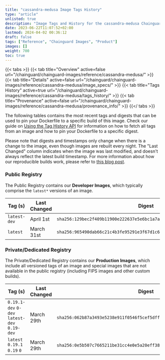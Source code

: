 ```yaml
---
title: "cassandra-medusa Image Tags History"
type: "article"
unlisted: true
description: "Image Tags and History for the cassandra-medusa Chainguard Image"
date: 2023-06-22T11:07:52+02:00
lastmod: 2024-04-02 00:36:12
draft: false
tags: ["Reference", "Chainguard Images", "Product"]
images: []
weight: 700
toc: true
---
```


{{< tabs >}}
{{< tab title="Overview" active=false url="/chainguard/chainguard-images/reference/cassandra-medusa/" >}}
{{< tab title="Details" active=false url="/chainguard/chainguard-images/reference/cassandra-medusa/image_specs/" >}}
{{< tab title="Tags History" active=true url="/chainguard/chainguard-images/reference/cassandra-medusa/tags_history/" >}}
{{< tab title="Provenance" active=false url="/chainguard/chainguard-images/reference/cassandra-medusa/provenance_info/" >}}
{{</ tabs >}}

The following tables contains the most recent tags and digests that can be used to pin your Dockerfile to a specific build of this image. Check our guide on [Using the Tag History API](/chainguard/chainguard-images/using-the-tag-history-api/) for information on how to fetch all tags from an image and how to pin your Dockerfile to a specific digest.

Please note that digests and timestamps only change when there is a change to the image, even though images are rebuilt every night. The "Last Changed" column indicates when the image was last modified, and doesn't always reflect the latest build timestamp. For more information about how our reproducible builds work, please refer to [this blog post](https://www.chainguard.dev/unchained/reproducing-chainguards-reproducible-image-builds).

### Public Registry
The Public Registry contains our **Developer Images**, which typically comprise the `latest*` versions of an image.

| Tag (s)       | Last Changed | Digest                                                                    |
|---------------|--------------|---------------------------------------------------------------------------|
|  `latest-dev` | April 1st    | `sha256:129bec2f409b11900e222637e5e6bc1a7adea99839e45daabc5183f2537ab03d` |
|  `latest`     | March 31st   | `sha256:965490dab66c21c4b3fe95291e3f67d1c62a00f524b46fe760637a76f528c0c4` |


### Private/Dedicated Registry
The Private/Dedicated Registry contains our **Production Images**, which include all versioned tags of an image and special images that are not available in the public registry (including FIPS images and other custom builds).

| Tag (s)                                       | Last Changed | Digest                                                                    |
|-----------------------------------------------|--------------|---------------------------------------------------------------------------|
|  `0.19.1-dev` `0-dev` `latest-dev` `0.19-dev` | March 29th   | `sha256:062b87a3493e5238e911f0546f5cef5dffa29dab1735ba599aadd1c9aea29eed` |
|  `latest` `0.19.1` `0.19` `0`                 | March 29th   | `sha256:0e5b507c7665211be31cc4e0e5a20eff38051f1dd9266ab58dc75e00cec67a0d` |

